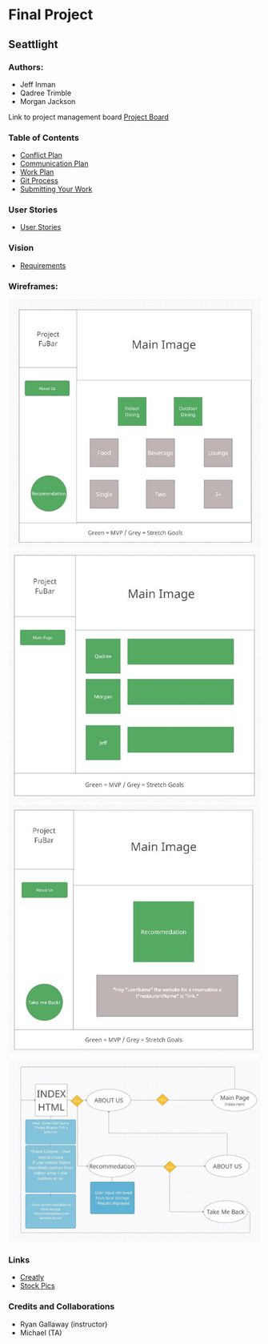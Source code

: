 # Final Project

## Seattlight

### Authors:
* Jeff Inman
* Qadree Trimble
* Morgan Jackson

Link to project management board 
[Project Board](https://github.com/users/jinman36/projects/1)

### Table of Contents
* [Conflict Plan](notes/Project:-Prep-1.md)
* [Communication Plan](notes/Project:-Prep-1.md)
* [Work Plan](notes/Project:-Prep-1.md)
* [Git Process](notes/Project:-Prep-1.md)
* [Submitting Your Work](notes/Project:-Prep-1.md)

### User Stories
* [User Stories](notes/userStories.md)

### Vision
* [Requirements](requirements.md)

### Wireframes:
![Index](img/index.jpg)
![About Me](img/about-me.jpg)
![Recommendation](img/recommendation.jpg)

![Domain Model](img/domain-model.jpg)

### Links 
* [Creatly](http://creately.com/)
* [Stock Pics](https://www.pexels.com/)

### Credits and Collaborations
* Ryan Gallaway (instructor)
* Michael  (TA)